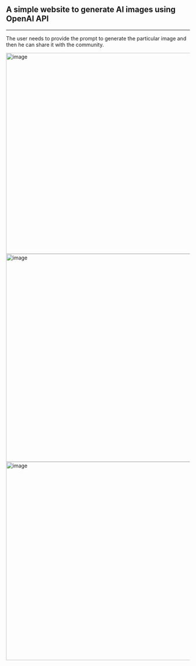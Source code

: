## A simple website to generate AI images using OpenAI API
---
The user needs to provide the prompt to generate the particular image and then he can share it with the community.


<img width="549" alt="image" src="https://user-images.githubusercontent.com/83744021/233764515-c46e08b6-a98d-4b58-b4d9-d154a8aa759e.png">




<img width="568" alt="image" src="https://user-images.githubusercontent.com/83744021/233764866-bdab2921-e360-433c-abfe-03ba43da1e3f.png">




<img width="542" alt="image" src="https://user-images.githubusercontent.com/83744021/233764898-615930bc-5a90-49be-8ca9-d30ed77ed563.png">
